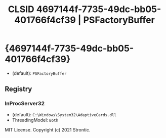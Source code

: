 ﻿---
title: "CLSID 4697144f-7735-49dc-bb05-401766f4cf39 | PSFactoryBuffer"
excerpt: What is COM-Object CLSID 4697144f-7735-49dc-bb05-401766f4cf39?
---

# {4697144f-7735-49dc-bb05-401766f4cf39}

* (default): `PSFactoryBuffer`

## Registry


### InProcServer32

* (default): `C:\Windows\System32\AdaptiveCards.dll`
* ThreadingModel: `Both`

MIT License. Copyright (c) 2021 Strontic.


